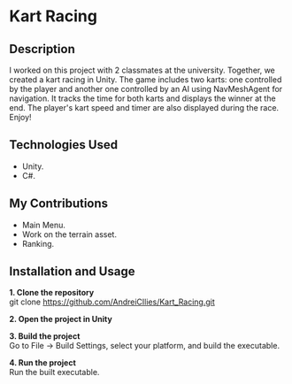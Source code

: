 # Kart Racing

## Description

I worked on this project with 2 classmates at the university. Together, we created a kart racing in Unity. The game includes two karts: one controlled by the player and another one controlled by an AI using NavMeshAgent for navigation. It tracks the time for both karts and displays the winner at the end. The player's kart speed and timer are also displayed during the race. Enjoy!

## Technologies Used

* Unity.
* C#.

## My Contributions

* Main Menu.
* Work on the terrain asset.
* Ranking.

## Installation and Usage

**1. Clone the repository**  
git clone https://github.com/AndreiCIlies/Kart_Racing.git

**2. Open the project in Unity**  

**3. Build the project**  
Go to File -> Build Settings, select your platform, and build the executable.

**4. Run the project**  
Run the built executable.
